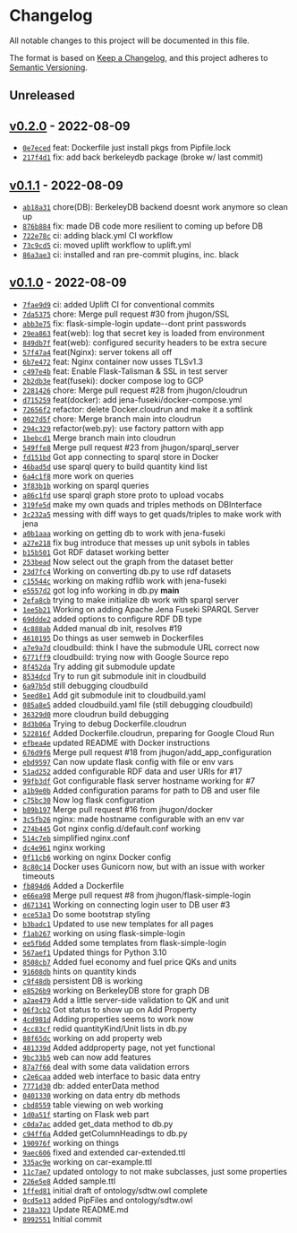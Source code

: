 # Changelog

All notable changes to this project will be documented in this file.

The format is based on [Keep a Changelog](https://keepachangelog.com/en/1.0.0/), and this project adheres to [Semantic Versioning](https://semver.org/spec/v2.0.0.html).

## Unreleased

## [v0.2.0](https://github.com/jhugon/semantic-data-taking-webapp/releases/tag/v0.2.0) - 2022-08-09

- [`0e7eced`](https://github.com/jhugon/semantic-data-taking-webapp/commit/0e7eced0ef35293b3d26e301874c86faea27d9ff) feat: Dockerfile just install pkgs from Pipfile.lock
- [`217f4d1`](https://github.com/jhugon/semantic-data-taking-webapp/commit/217f4d109c0b92a48159e68e9a20866bbd0ec66a) fix: add back berkeleydb package (broke w/ last commit)

## [v0.1.1](https://github.com/jhugon/semantic-data-taking-webapp/releases/tag/v0.1.1) - 2022-08-09

- [`ab18a31`](https://github.com/jhugon/semantic-data-taking-webapp/commit/ab18a313728bb94bd569689db5ee131feb3a50e1) chore(DB): BerkeleyDB backend doesnt work anymore so clean up
- [`876b884`](https://github.com/jhugon/semantic-data-taking-webapp/commit/876b8847a04a6676533039e9aa12c7190428bdf3) fix: made DB code more resilient to coming up before DB
- [`722e78c`](https://github.com/jhugon/semantic-data-taking-webapp/commit/722e78c6967c644e304ec7f32248d45c05b6ae7a) ci: adding black.yml CI workflow
- [`73c9cd5`](https://github.com/jhugon/semantic-data-taking-webapp/commit/73c9cd5caf8da53aef3e6e1bb83de3802615f908) ci: moved uplift workflow to uplift.yml
- [`86a3ae3`](https://github.com/jhugon/semantic-data-taking-webapp/commit/86a3ae336d1ee3af83c8d3dd07e86bc7430c0c0a) ci: installed and ran pre-commit plugins, inc. black

## [v0.1.0](https://github.com/jhugon/semantic-data-taking-webapp/releases/tag/v0.1.0) - 2022-08-09

- [`7fae9d9`](https://github.com/jhugon/semantic-data-taking-webapp/commit/7fae9d9c79405d6cde15b6078287a5d53cd37a1b) ci: added Uplift CI for conventional commits
- [`7da5375`](https://github.com/jhugon/semantic-data-taking-webapp/commit/7da537578363bacc913a650b6f8808d889e62a17) chore: Merge pull request #30 from jhugon/SSL
- [`abb3e75`](https://github.com/jhugon/semantic-data-taking-webapp/commit/abb3e750d370fea491a2fa9281dcd193d22ba19b) fix: flask-simple-login update--dont print passwords
- [`29ea863`](https://github.com/jhugon/semantic-data-taking-webapp/commit/29ea86302b323028defd9619f958196e7aa2b9b3) feat(web): log that secret key is loaded from environment
- [`849db7f`](https://github.com/jhugon/semantic-data-taking-webapp/commit/849db7fea3a63bb719abed00cb0c751cfa46a5d1) feat(web): configured security headers to be extra secure
- [`57f47a4`](https://github.com/jhugon/semantic-data-taking-webapp/commit/57f47a45938b653314a2660c546fa575d7244318) feat(Nginx): server tokens all off
- [`6b7e472`](https://github.com/jhugon/semantic-data-taking-webapp/commit/6b7e4720bd2d8ed04c1b9eedabbd6accf6a45d9d) feat: Nginx container now usses TLSv1.3
- [`c497e4b`](https://github.com/jhugon/semantic-data-taking-webapp/commit/c497e4b77d973eb698e1b0ffc9f93a2c673f860d) feat: Enable Flask-Talisman & SSL in test server
- [`2b2db3e`](https://github.com/jhugon/semantic-data-taking-webapp/commit/2b2db3e9a6cbc30d0927273b894696990b3c0542) feat(fuseki): docker compose log to GCP
- [`2281426`](https://github.com/jhugon/semantic-data-taking-webapp/commit/22814266012f6c1d6fb3f1016430ed5f49072089) chore: Merge pull request #28 from jhugon/cloudrun
- [`d715259`](https://github.com/jhugon/semantic-data-taking-webapp/commit/d7152598e3a36ce047e811e43efa181671ae224a) feat(docker): add jena-fuseki/docker-compose.yml
- [`72656f2`](https://github.com/jhugon/semantic-data-taking-webapp/commit/72656f247b0c71287f22cf45abe2cbc765f30216) refactor: delete Docker.cloudrun and make it a softlink
- [`0027d5f`](https://github.com/jhugon/semantic-data-taking-webapp/commit/0027d5fb663e576b075365ad979cd91bf49708ff) chore: Merge branch main into cloudrun
- [`294c329`](https://github.com/jhugon/semantic-data-taking-webapp/commit/294c32997e2eec6ff236a43523e7524d850d31c4) refactor(web.py): use factory pattorn with app
- [`1bebcd1`](https://github.com/jhugon/semantic-data-taking-webapp/commit/1bebcd1368974d69073e1a75472404988ab4970b) Merge branch main into cloudrun
- [`549ffe8`](https://github.com/jhugon/semantic-data-taking-webapp/commit/549ffe80028f508d458c2576a00a364bb783a217) Merge pull request #23 from jhugon/sparql_server
- [`fd151bd`](https://github.com/jhugon/semantic-data-taking-webapp/commit/fd151bd26487b2fa8c5722d49d40ca17a920d04e) Got app connecting to sparql store in Docker
- [`46bad5d`](https://github.com/jhugon/semantic-data-taking-webapp/commit/46bad5d308914bf2cc74b5ad862722a3ca5882da) use sparql query to build quantity kind list
- [`6a4c1f8`](https://github.com/jhugon/semantic-data-taking-webapp/commit/6a4c1f81b1d834d615104cd56c6aa0971985954c) more work on queries
- [`3f83b1b`](https://github.com/jhugon/semantic-data-taking-webapp/commit/3f83b1b7ca25a81b45cb5dc15cd5bac148bcb6b4) working on sparql queries
- [`a86c1fd`](https://github.com/jhugon/semantic-data-taking-webapp/commit/a86c1fd7d974ef0060c6737d2834dcf278d942f5) use sparql graph store proto to upload vocabs
- [`319fe5d`](https://github.com/jhugon/semantic-data-taking-webapp/commit/319fe5d9b174ba076ffdbe8df15eee87e80a262f) make my own quads and triples methods on DBInterface
- [`3c232a5`](https://github.com/jhugon/semantic-data-taking-webapp/commit/3c232a5b400a2c9d3e5a2c1f91213cc22b3f0aeb) messing with diff ways to get quads/triples to make work with jena
- [`a0b1aaa`](https://github.com/jhugon/semantic-data-taking-webapp/commit/a0b1aaadf325edb06eef27b93040859efc494320) working on getting db to work with jena-fuseki
- [`a27e218`](https://github.com/jhugon/semantic-data-taking-webapp/commit/a27e218d9b207d3a56e80e1d6469491653268f15) fix bug introduce that messes up unit sybols in tables
- [`b15b501`](https://github.com/jhugon/semantic-data-taking-webapp/commit/b15b501dc01e0fc6c719dce4612eb477e17d7012) Got RDF dataset working better
- [`253bead`](https://github.com/jhugon/semantic-data-taking-webapp/commit/253beade1e6ae47a31530358a48c1609b5dddbf2) Now select out the graph from the dataset better
- [`23d7fc4`](https://github.com/jhugon/semantic-data-taking-webapp/commit/23d7fc45aed9abe2fd8370ec2298eef0545d9aea) Working on converting db.py to use rdf datasets
- [`c15544c`](https://github.com/jhugon/semantic-data-taking-webapp/commit/c15544c1f418db6bfa8eff1d6e52291308df9c9c) working on making rdflib work with jena-fuseki
- [`e5557d2`](https://github.com/jhugon/semantic-data-taking-webapp/commit/e5557d2e948c4c904c3f301d46063626e24c2178) got log info working in db.py __main__
- [`2efa8cb`](https://github.com/jhugon/semantic-data-taking-webapp/commit/2efa8cbeab7575bfe9c61e2de139a80b4e6dbcc6) trying to make initialize db work with sparql server
- [`1ee5b21`](https://github.com/jhugon/semantic-data-taking-webapp/commit/1ee5b217766bd5a0867091c729946297cde7e594) Working on adding Apache Jena Fuseki SPARQL Server
- [`69ddde2`](https://github.com/jhugon/semantic-data-taking-webapp/commit/69ddde25f8f40518a7d72fc73c3d628ab5655205) added options to configure RDF DB type
- [`4c888ab`](https://github.com/jhugon/semantic-data-taking-webapp/commit/4c888ab66ae6c6ecf7c4db13652bfc544ffa859c) Added manual db init, resolves #19
- [`4610195`](https://github.com/jhugon/semantic-data-taking-webapp/commit/4610195edfebc3e77de028b5edc0f61985d92d5d) Do things as user semweb in Dockerfiles
- [`a7e9a7d`](https://github.com/jhugon/semantic-data-taking-webapp/commit/a7e9a7ddd4cf1adca062f59aafb14a0c9fcf6142) cloudbuild: think I have the submodule URL correct now
- [`6771ff9`](https://github.com/jhugon/semantic-data-taking-webapp/commit/6771ff948d48d375d0ca11e4bc81c376acf3369b) cloudbuild: trying now with Google Source repo
- [`8f452da`](https://github.com/jhugon/semantic-data-taking-webapp/commit/8f452dab53e0fb2dce49b742d6ced1fbe50d1a8f) Try adding git submodule update
- [`8534dcd`](https://github.com/jhugon/semantic-data-taking-webapp/commit/8534dcdcb4753d39d53af489624a4cad8b29eac3) Try to run git submodule init in cloudbuild
- [`6a97b5d`](https://github.com/jhugon/semantic-data-taking-webapp/commit/6a97b5d0f470e16383e4a779f961ba7c0455e541) still debugging cloudbuild
- [`5eed8e1`](https://github.com/jhugon/semantic-data-taking-webapp/commit/5eed8e139307b253ff6fb928a52bd657f50450a5) Add git submodule init to cloudbuild.yaml
- [`085a8e5`](https://github.com/jhugon/semantic-data-taking-webapp/commit/085a8e57481673222a492006998933d1a5a0b94e) added cloudbuild.yaml file (still debugging cloudbuild)
- [`36329d0`](https://github.com/jhugon/semantic-data-taking-webapp/commit/36329d044af4c76b6c7461d0478993da1127c2c3) more cloudrun build debugging
- [`8d3b06a`](https://github.com/jhugon/semantic-data-taking-webapp/commit/8d3b06a6d15240c2744f8116a8db8ec0856ec3de) Trying to debug Dockerfile.cloudrun
- [`522816f`](https://github.com/jhugon/semantic-data-taking-webapp/commit/522816fe5e6bded5b355eb55b8eeb965bc83113b) Added Dockerfile.cloudrun, preparing for Google Cloud Run
- [`efbea4e`](https://github.com/jhugon/semantic-data-taking-webapp/commit/efbea4eb02c63d356550ca93229a905e0114e011) updated README with Docker instructions
- [`676d9f6`](https://github.com/jhugon/semantic-data-taking-webapp/commit/676d9f641bc9d826d5b3b56fda2587bbd574f3b8) Merge pull request #18 from jhugon/add_app_configuration
- [`ebd9597`](https://github.com/jhugon/semantic-data-taking-webapp/commit/ebd959722fb47a5ec519c1eac03cada704f8219b) Can now update flask config with file or env vars
- [`51ad252`](https://github.com/jhugon/semantic-data-taking-webapp/commit/51ad252c9f7ed3276da2488d0ac564d496014a13) added configurable RDF data and user URIs for #17
- [`99fb3df`](https://github.com/jhugon/semantic-data-taking-webapp/commit/99fb3df5c87dd5d2b37e7623238e299c314c8a85) Got configurable flask server hostname working for #7
- [`a1b9e0b`](https://github.com/jhugon/semantic-data-taking-webapp/commit/a1b9e0b939184aaffb6e9be9fa1c914116651a5f) Added configuration params for path to DB and user file
- [`c75bc30`](https://github.com/jhugon/semantic-data-taking-webapp/commit/c75bc30f810ddcc6779327d7c29f5e9c4523fd36) Now log flask configuration
- [`b89b197`](https://github.com/jhugon/semantic-data-taking-webapp/commit/b89b19784aadd37e9510bfba6e64bb175758be13) Merge pull request #16 from jhugon/docker
- [`3c5fb26`](https://github.com/jhugon/semantic-data-taking-webapp/commit/3c5fb26be2789ec513bf2ab372944969345ee4b3) nginx: made hostname configurable with an env var
- [`274b445`](https://github.com/jhugon/semantic-data-taking-webapp/commit/274b445276a2c998bb23bd49c1aea51e13f9be75) Got nginx config.d/default.conf working
- [`514c7eb`](https://github.com/jhugon/semantic-data-taking-webapp/commit/514c7ebb49c7b929e1418f3096ec4ecd5e7a1444) simplified nginx.conf
- [`dc4e961`](https://github.com/jhugon/semantic-data-taking-webapp/commit/dc4e9611185cf46569efd3e663e5c99893e93d1d) nginx working
- [`0f11cb6`](https://github.com/jhugon/semantic-data-taking-webapp/commit/0f11cb6b2b7d9c05779a8299a0b16de166b40250) working on nginx Docker config
- [`8c80c14`](https://github.com/jhugon/semantic-data-taking-webapp/commit/8c80c140796d1093108c4fd5ad7b810e57228678) Docker uses Gunicorn now, but with an issue with worker timeouts
- [`fb894d6`](https://github.com/jhugon/semantic-data-taking-webapp/commit/fb894d65bdee993102adcef2a22181338745cd54) Added a Dockerfile
- [`e66ea98`](https://github.com/jhugon/semantic-data-taking-webapp/commit/e66ea98d82b0c1efe90418a561fe5ec01c536fc6) Merge pull request #8 from jhugon/flask-simple-login
- [`d671341`](https://github.com/jhugon/semantic-data-taking-webapp/commit/d671341e7d65c368f90fd71483212ba32683a4fd) Working on connecting login user to DB user #3
- [`ece53a3`](https://github.com/jhugon/semantic-data-taking-webapp/commit/ece53a3bc851d14cdd10b762e05f812150d15be6) Do some bootstrap styling
- [`b3badc1`](https://github.com/jhugon/semantic-data-taking-webapp/commit/b3badc150eff790f332f2972409f8c8ea9f5b285) Updated to use new templates for all pages
- [`f1ab267`](https://github.com/jhugon/semantic-data-taking-webapp/commit/f1ab267c0d4a528c139c3c8eb128d8f0168f7f08) working on using flask-simple-login
- [`ee5fb6d`](https://github.com/jhugon/semantic-data-taking-webapp/commit/ee5fb6d013188fd0e6d3d44eac421f9c160dde22) Added some templates from flask-simple-login
- [`567aef1`](https://github.com/jhugon/semantic-data-taking-webapp/commit/567aef11d1b51e7b2e122f06bf6a11f5786a0ac6) Updated things for Python 3.10
- [`8508cb7`](https://github.com/jhugon/semantic-data-taking-webapp/commit/8508cb7211fea3da3e584f25f2426d7660edd2d1) Added fuel economy and fuel price QKs and units
- [`91608db`](https://github.com/jhugon/semantic-data-taking-webapp/commit/91608dbaa74cc294b8b585b9001b238673264ea3) hints on quantity kinds
- [`c9f48db`](https://github.com/jhugon/semantic-data-taking-webapp/commit/c9f48db86d39fb1c537ed33041e9ced912c969ef) persistent DB is working
- [`e8526b9`](https://github.com/jhugon/semantic-data-taking-webapp/commit/e8526b9b786bf4a9f2e0022bb8399dbe9134d98a) working on BerkeleyDB store for graph DB
- [`a2ae479`](https://github.com/jhugon/semantic-data-taking-webapp/commit/a2ae479cbc0f141f2fa42c2405c2cfa33e52ad44) Add a little server-side validation to QK and unit
- [`06f3cb2`](https://github.com/jhugon/semantic-data-taking-webapp/commit/06f3cb266122b44ecbc7fd8f7a6b847b0552388a) Got status to show up on Add Property
- [`4cd981d`](https://github.com/jhugon/semantic-data-taking-webapp/commit/4cd981d61838104d2329b8b65b837efceb7da6b5) Adding properties seems to work now
- [`4cc83cf`](https://github.com/jhugon/semantic-data-taking-webapp/commit/4cc83cfdbff6327f91b96f3804c1208b91b91b0e) redid quantityKind/Unit lists in db.py
- [`88f65dc`](https://github.com/jhugon/semantic-data-taking-webapp/commit/88f65dc020cb9edb7291f5b32643fb92d5bca5f6) working on add property web
- [`481339d`](https://github.com/jhugon/semantic-data-taking-webapp/commit/481339d0721b9c2bb0f56439356f0f8d95542e89) Added addproperty page, not yet functional
- [`9bc33b5`](https://github.com/jhugon/semantic-data-taking-webapp/commit/9bc33b5bec170cb427df8ebdb9725a95983d4277) web can now add features
- [`87a7f66`](https://github.com/jhugon/semantic-data-taking-webapp/commit/87a7f66eee89005132f5f98325923cbb366095be) deal with some data validation errors
- [`c2e6caa`](https://github.com/jhugon/semantic-data-taking-webapp/commit/c2e6caa0519555828d773d3e72002ba9b9ed882a) added web interface to basic data entry
- [`7771d30`](https://github.com/jhugon/semantic-data-taking-webapp/commit/7771d30563569036c0e717394a3aaf3261e2d442) db: added enterData method
- [`0401330`](https://github.com/jhugon/semantic-data-taking-webapp/commit/040133052972da573f64f20ff487833690821544) working on data entry db methods
- [`cbd8559`](https://github.com/jhugon/semantic-data-taking-webapp/commit/cbd85593bcd8acbe3895569a6c222cd0922fdd8b) table viewing on web working
- [`1d0a51f`](https://github.com/jhugon/semantic-data-taking-webapp/commit/1d0a51fa14ce117236f6e18330b4960df5016326) starting on Flask web part
- [`c0da7ac`](https://github.com/jhugon/semantic-data-taking-webapp/commit/c0da7ac9d4e9a3407941216b9e76392efa601d5e) added get_data method to db.py
- [`c94ff6a`](https://github.com/jhugon/semantic-data-taking-webapp/commit/c94ff6aba51d8507a6e603c8610f4eabb4ec3385) Added getColumnHeadings to db.py
- [`190976f`](https://github.com/jhugon/semantic-data-taking-webapp/commit/190976fff3e5179464ef7cc8cc91641ff55f71b1) working on things
- [`9aec606`](https://github.com/jhugon/semantic-data-taking-webapp/commit/9aec60604422579511363ca1d853558fcebe72f1) fixed and extended car-extended.ttl
- [`335ac9e`](https://github.com/jhugon/semantic-data-taking-webapp/commit/335ac9e704979e090e634dea5a70ed38d1667cfc) working on car-example.ttl
- [`11c7ae7`](https://github.com/jhugon/semantic-data-taking-webapp/commit/11c7ae7d44e70dec3c9662d4830159123d5a81f3) updated ontology to not make subclasses, just some properties
- [`226e5e8`](https://github.com/jhugon/semantic-data-taking-webapp/commit/226e5e8dea0efdf8bab185eb40968a6c4608293a) Added sample.ttl
- [`1ffed81`](https://github.com/jhugon/semantic-data-taking-webapp/commit/1ffed81d56c776538f8ccb7be5940574ee260c48) initial draft of ontology/sdtw.owl complete
- [`0cd5e13`](https://github.com/jhugon/semantic-data-taking-webapp/commit/0cd5e1387695d8c554c4f135d583fd80dde43929) added PipFiles and ontology/sdtw.owl
- [`218a323`](https://github.com/jhugon/semantic-data-taking-webapp/commit/218a32394fd5dc99cc0a2d0c2789bfe36cb8bffb) Update README.md
- [`8992551`](https://github.com/jhugon/semantic-data-taking-webapp/commit/89925516a153ad86a162423f797a084cdb1ac6c5) Initial commit
